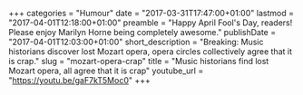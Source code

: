 +++
categories = "Humour"
date = "2017-03-31T17:47:00+01:00"
lastmod = "2017-04-01T12:18:00+01:00"
preamble = "Happy April Fool's Day, readers! Please enjoy Marilyn Horne being completely awesome."
publishDate = "2017-04-01T12:03:00+01:00"
short_description = "Breaking: Music historians discover lost Mozart opera, opera circles collectively agree that it is crap."
slug = "mozart-opera-crap"
title = "Music historians find lost Mozart opera, all agree that it is crap"
youtube_url = "https://youtu.be/gaF7kT5Moc0"
+++


